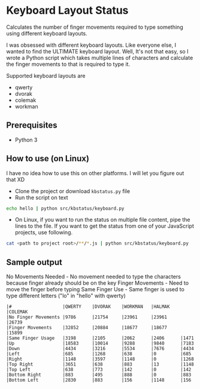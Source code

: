 # Keyboard Layout Status

Calculates the number of finger movements required to type something using
different keyboard layouts.

I was obsessed with different keyboard layouts. Like everyone else, I wanted to
find the ULTIMATE keyboard layout. Well, It's not that easy, so I wrote a Python
script which takes multiple lines of characters and calculate the finger
movements to that is required to type it.

Supported keyboard layouts are

* qwerty
* dvorak
* colemak
* workman

## Prerequisites

* Python 3

## How to use (on Linux)
I have no idea how to use this on other platforms. I will let you figure out
that XD

* Clone the project or download `kbstatus.py` file
* Run the script on text

```bash
echo hello | python src/kbstatus/keyboard.py
```

* On Linux, if you want to run the status on multiple file content, pipe the
  lines to the file. If you want to get the status from one of your JavaScript
  projects, use following.

 ```bash
cat <path to project root>/**/*.js | python src/kbstatus/keyboard.py
 ```
## Sample output

No Movements Needed - No movement needed to type the characters because finger already should be on the key
Finger Movements - Need to move the finger before typing
Same Finger Use - Same finger is used to type different letters ("lo" in "hello" with qwerty)


```
|#                   |QWERTY    |DVORAK    |WORKMAN   |HALMAK    |COLEMAK
|No Finger Movements |9786      |21754     |23961     |23961     |26739
|Finger Movements    |32852     |20884     |18677     |18677     |15899
|Same Finger Usage   |3198      |2105      |2062      |2406      |1471
|Up                  |18583     |10014     |9288      |9840      |7183
|Down                |4434      |3216      |5534      |7676      |4434
|Left                |685       |1268      |638       |0         |685
|Right               |1148      |3597      |1148      |0         |1268
|Top Right           |3651      |638       |883       |13        |1148
|Top Left            |638       |773       |142       |0         |142
|Bottom Right        |883       |495       |888       |0         |883
|Bottom Left         |2830      |883       |156       |1148      |156
```
